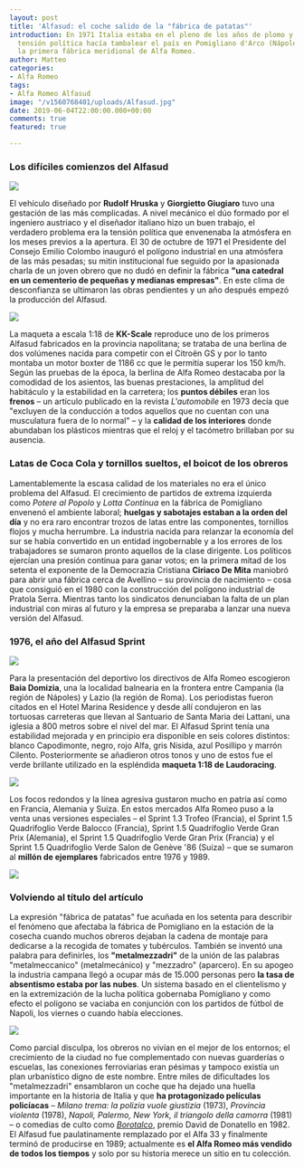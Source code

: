 ```yaml
---
layout: post
title: 'Alfasud: el coche salido de la "fábrica de patatas"'
introduction: En 1971 Italia estaba en el pleno de los años de plomo y mientras la
  tensión política hacía tambalear el país en Pomigliano d'Arco (Nápoles) se ultimaba
  la primera fábrica meridional de Alfa Romeo.
author: Matteo
categories:
- Alfa Romeo
tags:
- Alfa Romeo Alfasud
image: "/v1560768401/uploads/Alfasud.jpg"
date: 2019-06-04T22:00:00.000+00:00
comments: true
featured: true

---
```

### Los difíciles comienzos del Alfasud

<img src="https://images-na.ssl-images-amazon.com/images/I/61SWUT4zPuL._SL1000_.jpg" class="responsive-img center">

El vehículo diseñado por **Rudolf Hruska** y **Giorgietto Giugiaro** tuvo una gestación de las más complicadas. A nivel mecánico el dúo formado por el ingeniero austriaco y el diseñador italiano hizo un buen trabajo, el verdadero problema era la tensión política que envenenaba la atmósfera en los meses previos a la apertura. El 30 de octubre de 1971 el Presidente del Consejo Emilio Colombo inauguró el polígono industrial en una atmósfera de las más pesadas; su mitin institucional fue seguido por la apasionada charla de un joven obrero que no dudó en definir la fábrica **"una catedral en un cementerio de pequeñas y medianas empresas"**. En este clima de desconfianza se ultimaron las obras pendientes y un año después empezó la producción del Alfasud. 

<img src="https://images-na.ssl-images-amazon.com/images/I/71NIx5rJccL._SL1075_.jpg" class="responsive-img center">

La maqueta a escala 1:18 de **KK-Scale** reproduce uno de los primeros Alfasud fabricados en la provincia napolitana; se trataba de una berlina de dos volúmenes nacida para competir con el Citroën GS y por lo tanto montaba un motor boxter de 1186 cc que le permitía superar los 150 km/h. Según las pruebas de la época, la berlina de Alfa Romeo destacaba por la comodidad de los asientos, las buenas prestaciones, la amplitud del habitáculo y la estabilidad en la carretera; los **puntos débiles** eran los **frenos** – un artículo publicado en la revista _L'automobile_ en 1973 decía que "excluyen de la conducción a todos aquellos que no cuentan con una musculatura fuera de lo normal" – y la **calidad de los interiores** donde abundaban los plásticos mientras que el reloj y el tacómetro brillaban por su ausencia.

### Latas de Coca Cola y tornillos sueltos, el boicot de los obreros

Lamentablemente la escasa calidad de los materiales no era el único problema del Alfasud. El crecimiento de partidos de extrema izquierda como _Potere al Popolo_ y _Lotta Continua_ en la fábrica de Pomigliano envenenó el ambiente laboral; **huelgas y sabotajes estaban a la orden del día** y no era raro encontrar trozos de latas entre las componentes, tornillos flojos y mucha herrumbre. La industria nacida para relanzar la economía del sur se había convertido en un entidad ingobernable y a los errores de los trabajadores se sumaron pronto aquellos de la clase dirigente. Los políticos ejercían una presión continua para ganar votos; en la primera mitad de los setenta el exponente de la Democrazia Cristiana **Ciriaco De Mita** maniobró para abrir una fábrica cerca de Avellino – su provincia de nacimiento – cosa que consiguió en el 1980 con la construcción del polígono industrial de Pratola Serra. Mientras tanto los sindicatos denunciaban la falta de un plan industrial con miras al futuro y la empresa se preparaba a lanzar una nueva versión del Alfasud.

### 1976, el año del Alfasud Sprint

<img src="https://images-na.ssl-images-amazon.com/images/I/41NpYkewyPL.jpg" class="responsive-img center">

Para la presentación del deportivo los directivos de Alfa Romeo escogieron **Baia Domizia**, una la localidad balnearia en la frontera entre Campania (la región de Nápoles) y Lazio (la región de Roma). Los periodistas fueron citados en el Hotel Marina Residence y desde allí condujeron en las tortuosas carreteras que llevan al Santuario de Santa Maria dei Lattani, una iglesia a 800 metros sobre el nivel del mar. El Alfasud Sprint tenía una estabilidad mejorada y en principio era disponible en seis colores distintos: blanco Capodimonte, negro, rojo Alfa, gris Nisida, azul Posillipo y marrón Cilento. Posteriormente se añadieron otros tonos y uno de estos fue el verde brillante utilizado en la espléndida **maqueta 1:18 de Laudoracing**.

<img src="https://images-na.ssl-images-amazon.com/images/I/41ptXTwcOdL.jpg" class="responsive-img center">

Los focos redondos y la línea agresiva gustaron mucho en patria así como en Francia, Alemania y Suiza. En estos mercados Alfa Romeo puso a la venta unas versiones especiales – el Sprint 1.3 Trofeo (Francia), el Sprint 1.5 Quadrifoglio Verde Balocco (Francia), Sprint 1.5 Quadrifoglio Verde Gran Prix (Alemania), el Sprint 1.5 Quadrifoglio Verde Gran Prix (Francia) y el Sprint 1.5 Quadrifoglio Verde Salon de Genève '86 (Suiza) – que se sumaron al **millón de ejemplares** fabricados entre 1976 y 1989.

<img src="https://images-na.ssl-images-amazon.com/images/I/41uuvKboJ8L.jpg" class="responsive-img center">

### Volviendo al título del artículo

La expresión "fábrica de patatas" fue acuñada en los setenta para describir el fenómeno que afectaba la fábrica de Pomigliano en la estación de la cosecha cuando muchos obreros dejaban la cadena de montaje para dedicarse a la recogida de tomates y tubérculos. También se inventó una palabra para definirles, los **"metalmezzadri"** de la unión de las palabras "metalmeccanico" (metalmecánico) y "mezzadro" (aparcero). En su apogeo la industria campana llegó a ocupar más de 15.000 personas pero **la tasa de absentismo estaba por las nubes**. Un sistema basado en el clientelismo y en la extremización de la lucha política gobernaba Pomigliano y como efecto el polígono se vaciaba en conjunción con los partidos de fútbol de Napoli, los viernes o cuando había elecciones.

<img src="https://images-na.ssl-images-amazon.com/images/I/51bAyQaUigL._SL1025_.jpg" class="responsive-img center">

Como parcial disculpa, los obreros no vivían en el mejor de los entornos; el crecimiento de la ciudad no fue complementado con nuevas guarderías o escuelas, las conexiones ferroviarias eran pésimas y tampoco existía un plan urbanístico digno de este nombre. Entre miles de dificultades los "metalmezzadri" ensamblaron un coche que ha dejado una huella importante en la historia de Italia y que **ha protagonizado películas policíacas** – _Milano trema: la polizia vuole giustizia_ (1973), _Provincia violenta_ (1978), _Napoli, Palermo, New York, il triangolo della camorra_ (1981) – o comedias de culto como [_Borotalco_](https://www.filmaffinity.com/es/film216729.html "Película Borotalco (1982)"), premio David de Donatello en 1982. El Alfasud fue paulatinamente remplazado por el Alfa 33 y finalmente terminó de producirse en 1989; actualmente es **el Alfa Romeo más vendido de todos los tiempos** y solo por su historia merece un sitio en tu colección.